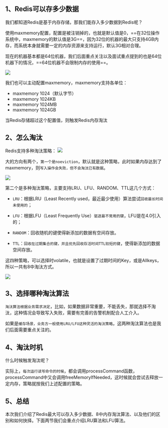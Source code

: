 
## 1、Redis可以存多少数据

我们都知道Redis是基于内存存储，那我们能存入多少数据到Redis呢？

使用maxmemory配置，配置是被注销掉的，也就是默认值是0，==在32位操作系统中，maxmemory的默认值是3G==，因为32位的机器的最大只支持4GB内存，而系统本身就需要一定的内存资源来支持运行，默认3G相对合理。

现在的机器基本都是64位机器，我们后面重点关注以及面试重点提到的也是64位机器下的情况，==64位机器不会限制内存的使用==。

![](https://image-for.oss-cn-guangzhou.aliyuncs.com/for-obsidian/Java_Study/2_%E5%AD%A6%E4%B9%A0%E7%AC%94%E8%AE%B0/1_Java%E8%AF%AD%E8%A8%80%E6%A0%B8%E5%BF%83/1_Java%E5%9F%BA%E7%A1%80/1_Java%E5%A4%8D%E4%B9%A0%E7%AC%94%E8%AE%B0/Pasted%20image%2020231023202312.png)

我们也可以主动配置maxmemory，maxmemory支持各单位：
- maxmemory 1024（默认字节）
- maxmemory 1024KB
- maxmemory 1024MB
- maxmemory 1024GB

当Redis存储超过这个配置值，则触发Redis内存淘汰

## 2、怎么淘汰

Redis支持多种淘汰策略：
![](https://image-for.oss-cn-guangzhou.aliyuncs.com/for-obsidian/Java_Study/2_%E5%AD%A6%E4%B9%A0%E7%AC%94%E8%AE%B0/1_Java%E8%AF%AD%E8%A8%80%E6%A0%B8%E5%BF%83/1_Java%E5%9F%BA%E7%A1%80/1_Java%E5%A4%8D%E4%B9%A0%E7%AC%94%E8%AE%B0/Pasted%20image%2020231023202445.png)

大的方向有两个，`第一个是noeviction`，默认就是这种策略，此时如果内存达到了maxmemory，则`写入操作会失败，但不会淘汰已有数据`。

![](https://image-for.oss-cn-guangzhou.aliyuncs.com/for-obsidian/Java_Study/2_%E5%AD%A6%E4%B9%A0%E7%AC%94%E8%AE%B0/1_Java%E8%AF%AD%E8%A8%80%E6%A0%B8%E5%BF%83/1_Java%E5%9F%BA%E7%A1%80/1_Java%E5%A4%8D%E4%B9%A0%E7%AC%94%E8%AE%B0/Pasted%20image%2020231023202738.png)

第二个是多种淘汰策略，主要支持LRU、LFU、RANDOM、TTL这几个方式：

- `LRU`：根据LRU（Least Recently used，最近最少使用）算法尝试`回收最长时间未使用的`；

- `LFU`：根据LFU（Least Frequently Use）`驱逐最不常用的键`，LFU是在4.0引入的；

- `RANDOM`：回收随机的键使得新添加的数据有空间存放。

- `TTL`：`回收在过期集合的键，并且优先回收存活时间TTL较短的键`，使得新添加的数据空间存放。

这四种策略，可以选择时volatile，也就是设置了过期时间的Key，或是Allkeys，所以一共有8中淘汰方式。

![](https://image-for.oss-cn-guangzhou.aliyuncs.com/for-obsidian/Java_Study/2_%E5%AD%A6%E4%B9%A0%E7%AC%94%E8%AE%B0/1_Java%E8%AF%AD%E8%A8%80%E6%A0%B8%E5%BF%83/1_Java%E5%9F%BA%E7%A1%80/1_Java%E5%A4%8D%E4%B9%A0%E7%AC%94%E8%AE%B0/Pasted%20image%2020231023203140.png)
## 3、选择哪种淘汰算法

`淘汰算法根据业务需求决定`，比如，如果数据非常重要，不能丢失，那就选择不淘汰，这种情况会导致写入失败，需要有完善的告警机制配合人工介入。

如果是`缓存场景，业务方一般使用LRU/LFU这种灵活的淘汰策略`，这两种淘汰算法也是我们后面需要重点关注的。

## 4、淘汰时机

什么时候触发淘汰呢？

实际上，`每次运行读写命令的时候`，都会调用processCommand函数，processCommand中又会调用freeMemoryIfNeeded，这时候就会尝试去释放一定内存，策略就按我们上述配置的策略。

## 5、总结

本次我们介绍了Redis最大可以存入多少数据、8中内存淘汰算法、以及他们的区别和如何抉择。下面两节我们会重点介绍LRU算法和LFU算法。